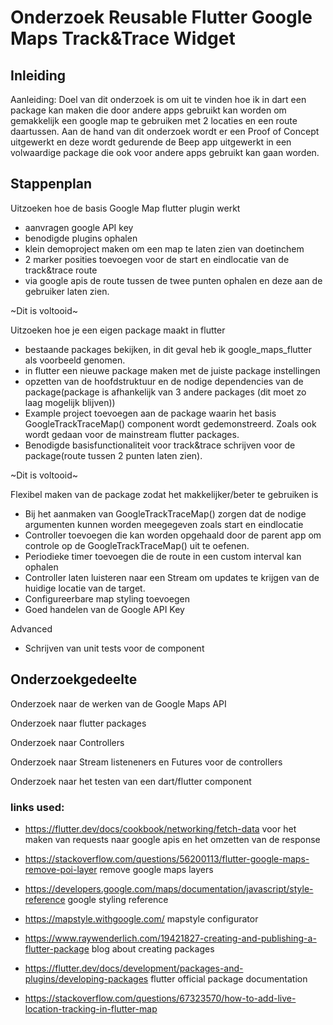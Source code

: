 # Onderzoek Reusable Flutter Google Maps Track&Trace Widget #


## Inleiding ##
Aanleiding: 
Doel van dit onderzoek is om uit te vinden hoe ik in dart een package kan maken die door andere apps gebruikt kan worden om gemakkelijk een google map te gebruiken met 2 locaties en een route daartussen.
Aan de hand van dit onderzoek wordt er een Proof of Concept uitgewerkt en deze wordt gedurende de Beep app uitgewerkt in een volwaardige package die ook voor andere apps gebruikt kan gaan worden.


## Stappenplan ##
Uitzoeken hoe de basis Google Map flutter plugin werkt
* aanvragen google API key
* benodigde plugins ophalen
* klein demoproject maken om een map te laten zien van doetinchem
* 2 marker posities toevoegen voor de start en eindlocatie van de track&trace route
* via google apis de route tussen de twee punten ophalen en deze aan de gebruiker laten zien.

~Dit is voltooid~

Uitzoeken hoe je een eigen package maakt in flutter
* bestaande packages bekijken, in dit geval heb ik google_maps_flutter als voorbeeld genomen.
* in flutter een nieuwe package maken met de juiste package instellingen
* opzetten van de hoofdstruktuur en de nodige dependencies van de package(package is afhankelijk van 3 andere packages (dit moet zo laag mogelijk blijven))
* Example project toevoegen aan de package waarin het basis GoogleTrackTraceMap() component wordt gedemonstreerd. Zoals ook wordt gedaan voor de mainstream flutter packages.
* Benodigde basisfunctionaliteit voor track&trace schrijven voor de package(route tussen 2 punten laten zien).

~Dit is voltooid~

Flexibel maken van de package zodat het makkelijker/beter te gebruiken is
* Bij het aanmaken van GoogleTrackTraceMap() zorgen dat de nodige argumenten kunnen worden meegegeven zoals start en eindlocatie
* Controller toevoegen die kan worden opgehaald door de parent app om controle op de GoogleTrackTraceMap() uit te oefenen.
* Periodieke timer toevoegen die de route in een custom interval kan ophalen
* Controller laten luisteren naar een Stream om updates te krijgen van de huidige locatie van de target.
* Configureerbare map styling toevoegen
* Goed handelen van de Google API Key


Advanced
* Schrijven van unit tests voor de component


## Onderzoekgedeelte ##

Onderzoek naar de werken van de Google Maps API

Onderzoek naar flutter packages

Onderzoek naar Controllers

Onderzoek naar Stream listeneners en Futures voor de controllers

Onderzoek naar het testen van een dart/flutter component

### links used: ###
* https://flutter.dev/docs/cookbook/networking/fetch-data voor het maken van requests naar google apis en het omzetten van de response
* https://stackoverflow.com/questions/56200113/flutter-google-maps-remove-poi-layer remove google maps layers

* https://developers.google.com/maps/documentation/javascript/style-reference google styling reference

* https://mapstyle.withgoogle.com/ mapstyle configurator

* https://www.raywenderlich.com/19421827-creating-and-publishing-a-flutter-package blog about creating packages

* https://flutter.dev/docs/development/packages-and-plugins/developing-packages flutter official package documentation

* https://stackoverflow.com/questions/67323570/how-to-add-live-location-tracking-in-flutter-map
